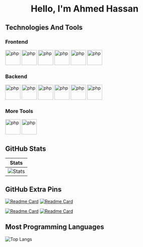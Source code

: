 <h1 align='center'>Hello, I'm  Ahmed Hassan</h1>
<div>
<h2>Technologies And Tools</h2>

<h3 >Frontend</h3>

 
<img src="https://skillicons.dev/icons?i=bootstrap" width="48" height="48" alt="php" />


<img src="https://skillicons.dev/icons?i=tailwind" width="48" height="48" alt="php" />

 

<img src="https://skillicons.dev/icons?i=javascript" width="48" height="48" alt="php" />


<img src="https://skillicons.dev/icons?i=jquery" width="48" height="48" alt="php" />


<img src="https://skillicons.dev/icons?i=redux" width="48" height="48" alt="php" />

<img src="https://skillicons.dev/icons?i=react" width="48" height="48" alt="php" />

<br>
<h3 >Backend</h3>
 
<img src="https://skillicons.dev/icons?i=nodejs" width="48" height="48" alt="php" />

<img src="https://skillicons.dev/icons?i=mongodb" width="48" height="48" alt="php" />
<img src="https://skillicons.dev/icons?i=php" width="48" height="48" alt="php" />


<img src="https://skillicons.dev/icons?i=laravel" width="48" height="48" alt="php" />


<img src="https://skillicons.dev/icons?i=mysql" width="48" height="48" alt="php" />


<img src="https://skillicons.dev/icons?i=python" width="48" height="48" alt="php" />


<h3 >More Tools</h3>

<img src="https://skillicons.dev/icons?i=git" width="48" height="48" alt="php" />


<img src="https://skillicons.dev/icons?i=github" width="48" height="48" alt="php" />


</div>



## GitHub Stats 
| Stats | 
| --- | 
| ![Stats](https://github-readme-stats.vercel.app/api?username=AHMED1CB&theme=radical&show_icons=true&count_private=true&hide_title=true&bg_color=00000000&border_color=00000000&i=2) 



## GitHub Extra Pins

[![Readme Card](https://github-readme-stats.vercel.app/api/pin/?username=AHMED1CB&repo=codelink&theme=radical)](https://github.com/AHMED1CB/codelink)
[![Readme Card](https://github-readme-stats.vercel.app/api/pin/?username=AHMED1CB&repo=EasyPhp&theme=radical)](https://github.com/AHMED1CB/EasyPhp)

[![Readme Card](https://github-readme-stats.vercel.app/api/pin/?username=AHMED1CB&repo=bookstore&theme=radical)](https://github.com/AHMED1CB/bookstore)
[![Readme Card](https://github-readme-stats.vercel.app/api/pin/?username=AHMED1CB&repo=Realtime-Chat-App&theme=radical)](https://github.com/AHMED1CB/Realtime-Chat-App)

## Most Programming Languages

![Top Langs](https://github-readme-stats.vercel.app/api/top-langs/?username=AHMED1CB&theme=radical)
